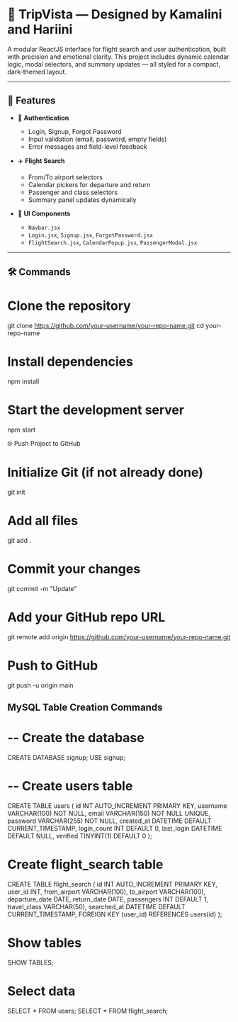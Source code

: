 # 🧳 TripVista — Designed by Kamalini and Hariini

A modular ReactJS interface for flight search and user authentication, built with precision and emotional clarity. This project includes dynamic calendar logic, modal selectors, and summary updates — all styled for a compact, dark-themed layout.

---

## 🔧 Features

- 🔐 **Authentication**
  - Login, Signup, Forgot Password
  - Input validation (email, password, empty fields)
  - Error messages and field-level feedback

- ✈️ **Flight Search**
  - From/To airport selectors
  - Calendar pickers for departure and return
  - Passenger and class selectors
  - Summary panel updates dynamically

- 🧱 **UI Components**
  - `Navbar.jsx`
  - `Login.jsx`, `Signup.jsx`, `ForgotPassword.jsx`
  - `FlightSearch.jsx`, `CalendarPopup.jsx`, `PassengerModal.jsx`

---

## 🛠️ Commands

# Clone the repository
git clone https://github.com/your-username/your-repo-name.git
cd your-repo-name

# Install dependencies
npm install

# Start the development server
npm start

🌐 Push Project to GitHub

# Initialize Git (if not already done)
git init

# Add all files
git add .

# Commit your changes
git commit -m "Update"

# Add your GitHub repo URL
git remote add origin https://github.com/your-username/your-repo-name.git

# Push to GitHub
git push -u origin main

## MySQL Table Creation Commands

 # -- Create the database
CREATE DATABASE signup;
USE signup;

# -- Create users table
CREATE TABLE users (
  id INT AUTO_INCREMENT PRIMARY KEY,
  username VARCHAR(100) NOT NULL,
  email VARCHAR(150) NOT NULL UNIQUE,
  password VARCHAR(255) NOT NULL,
  created_at DATETIME DEFAULT CURRENT_TIMESTAMP,
  login_count INT DEFAULT 0,
  last_login DATETIME DEFAULT NULL,
  verified TINYINT(1) DEFAULT 0
);

#  Create flight_search table
CREATE TABLE flight_search (
  id INT AUTO_INCREMENT PRIMARY KEY,
  user_id INT,
  from_airport VARCHAR(100),
  to_airport VARCHAR(100),
  departure_date DATE,
  return_date DATE,
  passengers INT DEFAULT 1,
  travel_class VARCHAR(50),
  searched_at DATETIME DEFAULT CURRENT_TIMESTAMP,
  FOREIGN KEY (user_id) REFERENCES users(id)
);

# Show tables
SHOW TABLES;

# Select data
SELECT * FROM users;
SELECT * FROM flight_search;